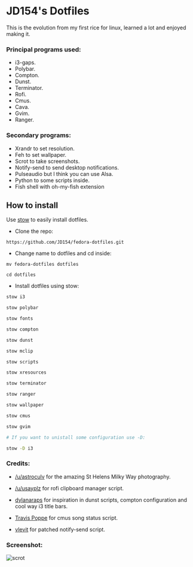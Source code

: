# JD154's Dotfiles

This is the evolution from my first rice for linux, learned a lot and enjoyed making it.

### Principal programs used:

- i3-gaps.
- Polybar.
- Compton.
- Dunst.
- Terminator.
- Rofi.
- Cmus.
- Cava.
- Gvim.
- Ranger.

### Secondary programs: 

- Xrandr to set resolution.
- Feh to set wallpaper.
- Scrot to take screenshots.
- Notify-send to send desktop notifications.
- Pulseaudio but I think you can use Alsa.
- Python to some scripts inside.
- Fish shell with oh-my-fish extension

## How to install

Use [stow](http://brandon.invergo.net/news/2012-05-26-using-gnu-stow-to-manage-your-dotfiles.html) to easily install dotfiles.

* Clone the repo:

```
https://github.com/JD154/fedora-dotfiles.git
```

* Change name to dotfiles and cd inside:

```
mv fedora-dotfiles dotfiles

cd dotfiles
```

* Install dotfiles using stow:

```sh
stow i3

stow polybar

stow fonts

stow compton

stow dunst

stow mclip

stow scripts

stow xresources

stow terminator

stow ranger

stow wallpaper

stow cmus

stow gvim

# If you want to unistall some configuration use -D:

stow -D i3
```
### Credits:

- [/u/astroculv](https://www.reddit.com/r/EarthPorn/comments/5qtv0w/funny_how_we_gravitate_towards_the_things_that/) for the amazing St Helens Milky Way photography.

- [/u/usayplz](https://www.reddit.com/r/unixporn/comments/4p5aom/rofi_clipboard_manager/) for rofi clipboard manager script.

- [dylanaraps](https://github.com/dylanaraps/) for inspiration in dunst scripts, compton configuration and cool way i3 title bars.

- [Travis Poppe](https://github.com/cmus/cmus/wiki/status_diplay_notify_send.py) for cmus song status script.

- [vlevit](https://github.com/vlevit/notify-send.sh) for patched notify-send script.

### Screenshot:

![scrot](http://i.imgur.com/q7hrl1A.jpg)
